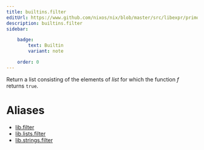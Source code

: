 ```yaml
---
title: builtins.filter
editUrl: https://www.github.com/nixos/nix/blob/master/src/libexpr/primops.cc
description: builtins.filter
sidebar:

    badge:
        text: Builtin
        variant: note

    order: 0
---
```


Return a list consisting of the elements of *list* for which the
function *f* returns `true`.


# Aliases

- [lib.filter](/reference/libfilter)
- [lib.lists.filter](/reference/liblists.filter)
- [lib.strings.filter](/reference/libstrings.filter)


